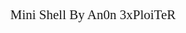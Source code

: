 <center>
<font style="font-family:cursive;font-size: 150%;">Mini Shell By An0n 3xPloiTeR</font>
</center>
